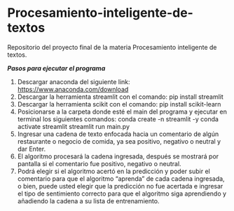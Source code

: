 # Procesamiento-inteligente-de-textos
Repositorio del proyecto final de la materia Procesamiento inteligente de textos.

_____________________Pasos para ejecutar el programa_____________________

1. Descargar anaconda del siguiente link: https://www.anaconda.com/download
2. Descargar la herramienta streamlit con el comando:
     pip install streamlit
3. Descargar la herramienta scikit con el comando:
     pip install scikit-learn
4. Posicionarse a la carpeta donde esté el main del programa y ejecutar en terminal
   los siguientes comandos:
     conda create -n streamlit -y
     conda activate streamlit
     streamlit run main.py
5. Ingresar una cadena de texto enfocada hacia un comentario de algún restaurante o negocio de comida, ya sea positivo, negativo o neutral y dar Enter.
6. El algoritmo procesará la cadena ingresada, después se mostrará por pantalla si el comentario fue positivo, negativo o neutral.
7. Podrá elegir si el algoritmo acertó en la predicción y poder subir el comentario para que el algoritmo “aprenda” de cada cadena ingresada, o bien, puede usted elegir que la predicción no fue acertada e ingresar el tipo de sentimiento correcto para que el algoritmo siga aprendiendo y añadiendo la cadena a su lista de entrenamiento.
